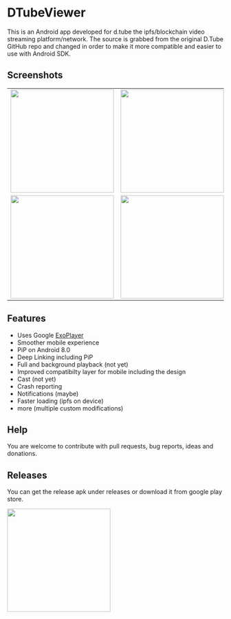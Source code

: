 # DTubeViewer

This is an Android app developed for d.tube the ipfs/blockchain video streaming platform/network. The source is grabbed from the original D.Tube GitHub repo and changed in order to make it more compatible and easier to use with Android SDK.

## Screenshots
<table>
<tr>
  <td><img width="240" src="https://i.imgur.com/wYqZFPU.jpg"></img></td>
  <td><img width="240" src="https://i.imgur.com/iejmB5g.jpg"></img></td>
  <td><img width="240" src="https://i.imgur.com/e9QCSiC.jpg"></img></td>
</tr>
<tr>
  <td><img width="240" src="https://i.imgur.com/sCNRhKR.jpg"></img></td>
  <td><img width="240" src="https://i.imgur.com/lAggeId.jpg"></img></td>
</tr>
</table>

## Features
* Uses Google <a href="https://github.com/google/ExoPlayer">ExoPlayer</a>
* Smoother mobile experience
* PiP on Android 8.0
* Deep Linking including PiP
* Full and background playback (not yet)
* Improved compatibilty layer for mobile
including the design
* Cast (not yet)
* Crash reporting
* Notifications (maybe)
* Faster loading (ipfs on device)
* more (multiple custom modifications)

## Help
You are welcome to contribute with pull requests, bug reports, ideas and donations.

## Releases
You can get the release apk under releases or download it from google play store.

<a target="_blank" href="https://play.google.com/store/apps/details?id=pro.bostrot.dtubeviewer"><img width="240" src="https://play.google.com/intl/en_us/badges/images/generic/en_badge_web_generic.png"></img></a>
